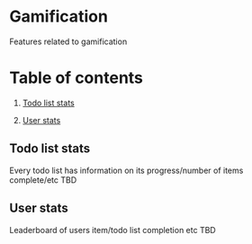 # Gamification

Features related to gamification

# Table of contents

1. [Todo list stats](#todo-list-stats)

2. [User stats](#user-stats)

## Todo list stats

Every todo list has information on its progress/number of items complete/etc TBD

## User stats

Leaderboard of users item/todo list completion etc TBD
